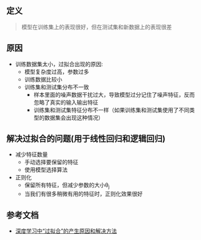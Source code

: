 ## 定义
> 模型在训练集上的表现很好，但在测试集和新数据上的表现很差
## 原因
* 训练数据集太小，过拟合出现的原因:
  * 模型复杂度过高，参数过多
  * 训练数据比较小
  * 训练集和测试集分布不一致
    * 样本里面的噪声数据干扰过大，导致模型过分记住了噪声特征，反而忽略了真实的输入输出特征
    * 训练集和测试集特征分布不一样（如果训练集和测试集使用了不同类型的数据集会出现这种情况）
## 解决过拟合的问题(用于线性回归和逻辑回归)
* 减少特征数量
  * 手动选择要保留的特征
  * 使用模型选择算法
* 正则化
  * 保留所有特征，但减少参数的大小θ<sub>j</sub>  
  * 当我们有很多稍微有用的特征时，正则化效果很好

## 参考文档
* [深度学习中“过拟合”的产生原因和解决方法](https://www.cnblogs.com/LXP-Never/p/13755354.html)
